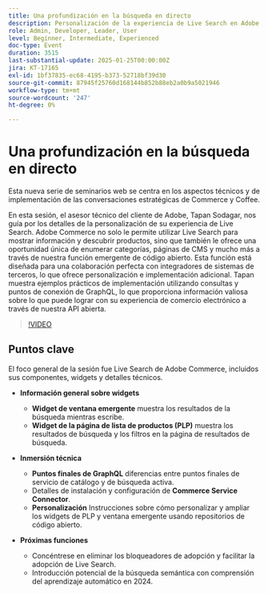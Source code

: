 ```yaml
---
title: Una profundización en la búsqueda en directo
description: Personalización de la experiencia de Live Search en Adobe Commerce con orientación de expertos y ejemplos de implementación práctica
role: Admin, Developer, Leader, User
level: Beginner, Intermediate, Experienced
doc-type: Event
duration: 3515
last-substantial-update: 2025-01-25T00:00:00Z
jira: KT-17165
exl-id: 1bf37835-ec68-4195-b373-52718bf39d30
source-git-commit: 87945f25760d168144b852b88eb2a0b9a5021946
workflow-type: tm+mt
source-wordcount: '247'
ht-degree: 0%

---
```


# Una profundización en la búsqueda en directo

Esta nueva serie de seminarios web se centra en los aspectos técnicos y de implementación de las conversaciones estratégicas de Commerce y Coffee.

En esta sesión, el asesor técnico del cliente de Adobe, Tapan Sodagar, nos guía por los detalles de la personalización de su experiencia de Live Search. Adobe Commerce no solo le permite utilizar Live Search para mostrar información y descubrir productos, sino que también le ofrece una oportunidad única de enumerar categorías, páginas de CMS y mucho más a través de nuestra función emergente de código abierto. Esta función está diseñada para una colaboración perfecta con integradores de sistemas de terceros, lo que ofrece personalización e implementación adicional. Tapan muestra ejemplos prácticos de implementación utilizando consultas y puntos de conexión de GraphQL, lo que proporciona información valiosa sobre lo que puede lograr con su experiencia de comercio electrónico a través de nuestra API abierta.

>[!VIDEO](https://video.tv.adobe.com/v/3443021/?learn=on&enablevpops)

## Puntos clave

El foco general de la sesión fue Live Search de Adobe Commerce, incluidos sus componentes, widgets y detalles técnicos.

* **Información general sobre widgets**

   * **Widget de ventana emergente** muestra los resultados de la búsqueda mientras escribe.
   * **Widget de la página de lista de productos (PLP)** muestra los resultados de búsqueda y los filtros en la página de resultados de búsqueda.

* **Inmersión técnica**

   * **Puntos finales de GraphQL** diferencias entre puntos finales de servicio de catálogo y de búsqueda activa.
   * Detalles de instalación y configuración de **Commerce Service Connector**.
   * **Personalización** Instrucciones sobre cómo personalizar y ampliar los widgets de PLP y ventana emergente usando repositorios de código abierto.

* **Próximas funciones**

   * Concéntrese en eliminar los bloqueadores de adopción y facilitar la adopción de Live Search.
   * Introducción potencial de la búsqueda semántica con comprensión del aprendizaje automático en 2024.
